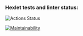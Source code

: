 ### Hexlet tests and linter status:
![Actions Status](/workflows/hexlet-check/badge.svg)

[![Maintainability](https://api.codeclimate.com/v1/badges/a99a88d28ad37a79dbf6/maintainability)](https://codeclimate.com/github/glebmanov/frontend-project-lvl1/maintainability)
